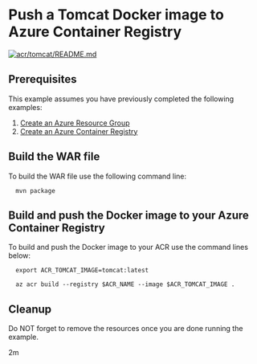 
# Push a Tomcat Docker image to Azure Container Registry

[![acr/tomcat/README.md](https://github.com/Azure-Samples/java-on-azure-examples/actions/workflows/acr_tomcat_README_md.yml/badge.svg)](https://github.com/Azure-Samples/java-on-azure-examples/actions/workflows/acr_tomcat_README_md.yml)

## Prerequisites

This example assumes you have previously completed the following examples:

1. [Create an Azure Resource Group](../../group/create/README.md)
1. [Create an Azure Container Registry](../create/README.md)

<!-- 

  if [[ -z $REGION ]]; then
    export REGION=westus
  fi

  -->
<!-- workflow.cron(0 5 * * 5) -->
<!-- workflow.include(../create/README.md) -->

## Build the WAR file

To build the WAR file use the following command line:


<!-- workflow.run()

  cd acr/tomcat

  -->

```shell
  mvn package
```

## Build and push the Docker image to your Azure Container Registry

To build and push the Docker image to your ACR use the command lines below:

```shell
  export ACR_TOMCAT_IMAGE=tomcat:latest

  az acr build --registry $ACR_NAME --image $ACR_TOMCAT_IMAGE .
```

<!-- workflow.run()

  cd ../..

  -->

<!-- workflow.directOnly()

  export RESULT=$(az acr repository show --name $ACR_NAME --image $ACR_TOMCAT_IMAGE)
  az group delete --name $RESOURCE_GROUP --yes || true
  if [[ -z $RESULT ]]; then
    echo "Unable to find $ACR_TOMCAT_IMAGE image"
    exit 1
  fi

  -->

## Cleanup

Do NOT forget to remove the resources once you are done running the example.

2m
